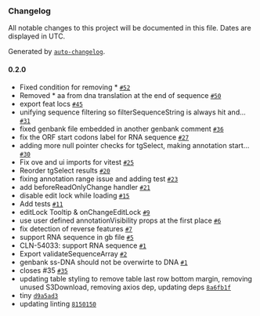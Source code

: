 ### Changelog

All notable changes to this project will be documented in this file. Dates are displayed in UTC.

Generated by [`auto-changelog`](https://github.com/CookPete/auto-changelog).

#### 0.2.0

- Fixed condition for removing * [`#52`](https://github.com/NicolasCARPi/tg-oss/pull/52)
- Removed * aa from dna translation at the end of sequence [`#50`](https://github.com/NicolasCARPi/tg-oss/pull/50)
-  export feat locs [`#45`](https://github.com/NicolasCARPi/tg-oss/pull/45)
- unifying sequence filtering so filterSequenceString is always hit and… [`#31`](https://github.com/NicolasCARPi/tg-oss/pull/31)
- fixed genbank file embedded in another genbank comment [`#36`](https://github.com/NicolasCARPi/tg-oss/pull/36)
- fix the ORF start codons label for RNA sequence [`#27`](https://github.com/NicolasCARPi/tg-oss/pull/27)
- adding more null pointer checks for tgSelect, making annotation start… [`#30`](https://github.com/NicolasCARPi/tg-oss/pull/30)
- Fix ove and ui imports for vitest [`#25`](https://github.com/NicolasCARPi/tg-oss/pull/25)
- Reorder tgSelect results [`#20`](https://github.com/NicolasCARPi/tg-oss/pull/20)
- fixing annotation range issue and adding test  [`#23`](https://github.com/NicolasCARPi/tg-oss/pull/23)
- add beforeReadOnlyChange handler [`#21`](https://github.com/NicolasCARPi/tg-oss/pull/21)
- disable edit lock while loading [`#15`](https://github.com/NicolasCARPi/tg-oss/pull/15)
- Add tests [`#11`](https://github.com/NicolasCARPi/tg-oss/pull/11)
- editLock Tooltip & onChangeEditLock [`#9`](https://github.com/NicolasCARPi/tg-oss/pull/9)
- use user defined annotationVisibility props at the first place [`#6`](https://github.com/NicolasCARPi/tg-oss/pull/6)
- fix detection of reverse features [`#7`](https://github.com/NicolasCARPi/tg-oss/pull/7)
- support RNA sequence in gb file [`#5`](https://github.com/NicolasCARPi/tg-oss/pull/5)
- CLN-54033: support RNA sequence [`#1`](https://github.com/NicolasCARPi/tg-oss/pull/1)
- Export validateSequenceArray [`#2`](https://github.com/NicolasCARPi/tg-oss/pull/2)
- genbank ss-DNA should not be overwirte to DNA [`#1`](https://github.com/NicolasCARPi/tg-oss/pull/1)
- closes #35 [`#35`](https://github.com/NicolasCARPi/tg-oss/issues/35)
- updating table styling to remove table last row bottom margin, removing unused S3Download, removing axios dep, updating deps [`8a6fb1f`](https://github.com/NicolasCARPi/tg-oss/commit/8a6fb1f047550f617c3e56b8c3ebf145967076ef)
- tiny [`d9a5ad3`](https://github.com/NicolasCARPi/tg-oss/commit/d9a5ad328d87389199ba39118985f79f6a90b6e0)
- updating linting [`8150150`](https://github.com/NicolasCARPi/tg-oss/commit/815015023979b1780768e88d061525bc92d135a6)
